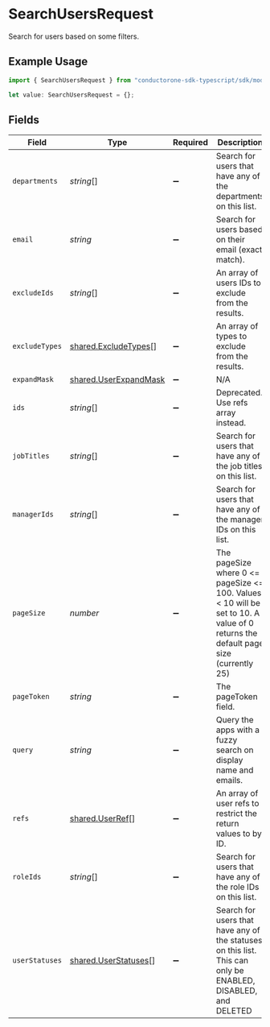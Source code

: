 # SearchUsersRequest

Search for users based on some filters.

## Example Usage

```typescript
import { SearchUsersRequest } from "conductorone-sdk-typescript/sdk/models/shared";

let value: SearchUsersRequest = {};
```

## Fields

| Field                                                                                                                             | Type                                                                                                                              | Required                                                                                                                          | Description                                                                                                                       |
| --------------------------------------------------------------------------------------------------------------------------------- | --------------------------------------------------------------------------------------------------------------------------------- | --------------------------------------------------------------------------------------------------------------------------------- | --------------------------------------------------------------------------------------------------------------------------------- |
| `departments`                                                                                                                     | *string*[]                                                                                                                        | :heavy_minus_sign:                                                                                                                | Search for users that have any of the departments on this list.                                                                   |
| `email`                                                                                                                           | *string*                                                                                                                          | :heavy_minus_sign:                                                                                                                | Search for users based on their email (exact match).                                                                              |
| `excludeIds`                                                                                                                      | *string*[]                                                                                                                        | :heavy_minus_sign:                                                                                                                | An array of users IDs to exclude from the results.                                                                                |
| `excludeTypes`                                                                                                                    | [shared.ExcludeTypes](../../../sdk/models/shared/excludetypes.md)[]                                                               | :heavy_minus_sign:                                                                                                                | An array of types to exclude from the results.                                                                                    |
| `expandMask`                                                                                                                      | [shared.UserExpandMask](../../../sdk/models/shared/userexpandmask.md)                                                             | :heavy_minus_sign:                                                                                                                | N/A                                                                                                                               |
| `ids`                                                                                                                             | *string*[]                                                                                                                        | :heavy_minus_sign:                                                                                                                | Deprecated. Use refs array instead.                                                                                               |
| `jobTitles`                                                                                                                       | *string*[]                                                                                                                        | :heavy_minus_sign:                                                                                                                | Search for users that have any of the job titles on this list.                                                                    |
| `managerIds`                                                                                                                      | *string*[]                                                                                                                        | :heavy_minus_sign:                                                                                                                | Search for users that have any of the manager IDs on this list.                                                                   |
| `pageSize`                                                                                                                        | *number*                                                                                                                          | :heavy_minus_sign:                                                                                                                | The pageSize where 0 <= pageSize <= 100. Values < 10 will be set to 10. A value of 0 returns the default page size (currently 25) |
| `pageToken`                                                                                                                       | *string*                                                                                                                          | :heavy_minus_sign:                                                                                                                | The pageToken field.                                                                                                              |
| `query`                                                                                                                           | *string*                                                                                                                          | :heavy_minus_sign:                                                                                                                | Query the apps with a fuzzy search on display name and emails.                                                                    |
| `refs`                                                                                                                            | [shared.UserRef](../../../sdk/models/shared/userref.md)[]                                                                         | :heavy_minus_sign:                                                                                                                | An array of user refs to restrict the return values to by ID.                                                                     |
| `roleIds`                                                                                                                         | *string*[]                                                                                                                        | :heavy_minus_sign:                                                                                                                | Search for users that have any of the role IDs on this list.                                                                      |
| `userStatuses`                                                                                                                    | [shared.UserStatuses](../../../sdk/models/shared/userstatuses.md)[]                                                               | :heavy_minus_sign:                                                                                                                | Search for users that have any of the statuses on this list. This can only be ENABLED, DISABLED, and DELETED                      |